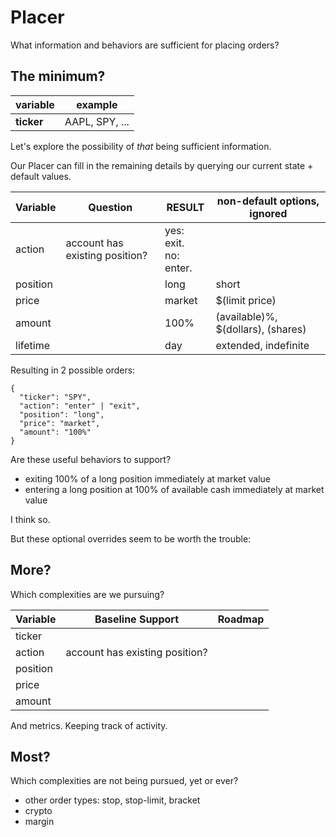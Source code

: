 # Placer

What information and behaviors are sufficient for placing orders?


## The minimum?


| variable     | example        |
|--------------|----------------|
| **ticker**   | AAPL, SPY, ... |

Let's explore the possibility of *that* being sufficient information.

Our Placer can fill in the remaining details by querying our current state + default values.

| Variable | Question                       | RESULT                     | non-default options, ignored       |
|----------|--------------------------------|----------------------------|------------------------------------|
| action   | account has existing position? | yes: exit. <br> no: enter. |                                    |
| position |                                | long                       | short                              |
| price    |                                | market                     | $(limit price)                     |
| amount   |                                | 100%                       | (available)%, $(dollars), (shares) |
| lifetime |                                | day                        | extended, indefinite               |

Resulting in 2 possible orders:
``` 
{
  "ticker": "SPY",
  "action": "enter" | "exit",
  "position": "long",
  "price": "market",
  "amount": "100%"  
}
```

Are these useful behaviors to support? 
- exiting 100% of a long position immediately at market value
- entering a long position at 100% of available cash immediately at market value

I think so. 

But these optional overrides seem to be worth the trouble:

## More?

Which complexities are we pursuing?

| Variable | Baseline Support               | Roadmap |
|----------|--------------------------------|---------|
| ticker   |                                |         |
| action   | account has existing position? |         |                               
| position |                                |         |
| price    |                                |         |
| amount   |                                |         |

And metrics. Keeping track of activity.

## Most?

Which complexities are not being pursued, yet or ever?
- other order types: stop, stop-limit, bracket
- crypto
- margin






